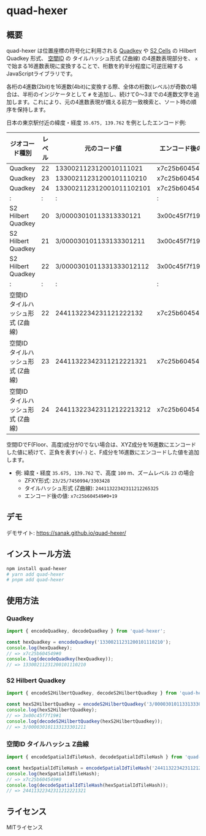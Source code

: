 # quad-hexer

## 概要

quad-hexer は位置座標の符号化に利用される [Quadkey](https://learn.microsoft.com/en-us/bingmaps/articles/bing-maps-tile-system?redirectedfrom=MSDN#tile-coordinates-and-quadkeys) や [S2 Cells](http://s2geometry.io/devguide/s2cell_hierarchy.html) の Hilbert Quadkey 形式、 [空間ID](https://github.com/spatial-id/javascript-sdk) の タイルハッシュ形式 (Z曲線) の4進数表現部分を、 `x` で始まる16進数表現に変換することで、桁数を約半分程度に可逆圧縮するJavaScriptライブラリです。

各桁の4進数(2bit)を16進数(4bit)に変換する際、全体の桁数(レベル)が奇数の場合は、半桁のインジケータとして `#` を追加し、続けて0〜3までの4進数文字を追加します。これにより、元の4進数表現が備える前方一致検索と、ソート時の順序を保持します。

日本の東京駅付近の緯度・経度 `35.675, 139.762` を例としたエンコード例:

| ジオコード種別 | レベル | 元のコード値 | エンコード後の値 |
|--------------|-------|------------|---------------|
| Quadkey | 22 | 1330021123120010111021 | x7c25b604549 |
| Quadkey | 23 | 13300211231200101110210 | x7c25b604549#0 |
| Quadkey | 24 | 133002112312001011102101 | x7c25b6045491 |
| : | : | : | : |
| S2 Hilbert Quadkey | 20 | 3/00003010113313330121 | 3x00c45f7f19 |
| S2 Hilbert Quadkey | 21 | 3/000030101133133301211 | 3x00c45f7f19#1 |
| S2 Hilbert Quadkey | 22 | 3/0000301011331333012112 | 3x00c45f7f196 |
| : | : | : | : |
| 空間ID タイルハッシュ形式 (Z曲線) | 22 | 2441132234231121222132 | x7c25b604549 |
| 空間ID タイルハッシュ形式 (Z曲線) | 23 | 24411322342311212221321 | x7c25b604549#0 |
| 空間ID タイルハッシュ形式 (Z曲線) | 24 | 244113223423112122213212 | x7c25b6045491 |

空間IDでF(Floor、高度)成分が0でない場合は、XYZ成分を16進数にエンコードした値に続けて、正負を表す(`+`/`-`) と、F成分を16進数にエンコードした値を追加します。
* 例: 緯度・経度 `35.675, 139.762` で、高度 `100` m、ズームレベル `23` の場合
  * ZFXY形式: `23/25/7450994/3303428`
  * タイルハッシュ形式 (Z曲線): `24411322342311212265325`
  * エンコード後の値: `x7c25b604549#0+19`

## デモ

デモサイト: https://sanak.github.io/quad-hexer/

## インストール方法

```sh
npm install quad-hexer
# yarn add quad-hexer
# pnpm add quad-hexer
```

## 使用方法

### Quadkey

```ts
import { encodeQuadkey, decodeQuadkey } from 'quad-hexer';

const hexQuadkey = encodeQuadkey('13300211231200101110210');
console.log(hexQuadkey);
// => x7c25b604549#0
console.log(decodeQuadkey(hexQuadkey));
// => 13300211231200101110210
```

### S2 Hilbert Quadkey

```ts
import { encodeS2HilbertQuadkey, decodeS2HilbertQuadkey } from 'quad-hexer';

const hexS2HilbertQuadkey = encodeS2HilbertQuadkey('3/000030101133133301211');
console.log(hexS2HilbertQuadkey);
// => 3x00c45f7f19#1
console.log(decodeS2HilbertQuadkey(hexS2HilbertQuadkey));
// => 3/000030101133133301211
```

### 空間ID タイルハッシュ Z曲線

```ts
import { encodeSpatialIdTileHash, decodeSpatialIdTileHash } from 'quad-hexer';

const hexSpatialIdTileHash = encodeSpatialIdTileHash('24411322342311212221321');
console.log(hexSpatialIdTileHash);
// => x7c25b604549#0
console.log(decodeSpatialIdTileHash(hexSpatialIdTileHash));
// => 24411322342311212221321
```

## ライセンス

MITライセンス
